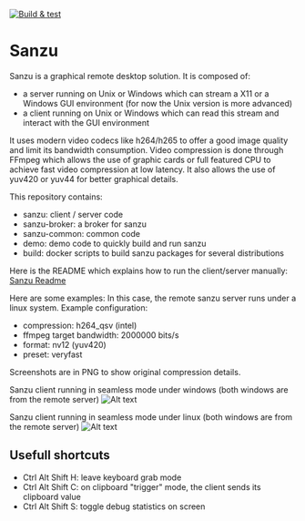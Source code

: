 [![Build & test](https://github.com/cea-sec/sanzu/actions/workflows/test.yml/badge.svg)](https://github.com/cea-sec/sanzu/actions/workflows/test.yml)

# Sanzu

Sanzu is a graphical remote desktop solution. It is composed of:

- a server running on Unix or Windows which can stream a X11 or a Windows GUI environment (for now the Unix version is more advanced)
- a client running on Unix or Windows which can read this stream and interact with the GUI environment

It uses modern video codecs like h264/h265 to offer a good image quality and limit its bandwidth consumption. Video compression is done through FFmpeg which allows the use of graphic cards or full featured CPU to achieve fast video compression at low latency. It also allows the use of yuv420 or yuv44 for better graphical details.


This repository contains:
- sanzu: client / server code
- sanzu-broker: a broker for sanzu
- sanzu-common: common code
- demo: demo code to quickly build and run sanzu
- build: docker scripts to build sanzu packages for several distributions

Here is the README which explains how to run the client/server manually: [Sanzu Readme](sanzu/README.md)

Here are some examples: In this case, the remote sanzu server runs under a linux system. Example configuration:
- compression: h264_qsv (intel)
- ffmpeg target bandwidth: 2000000 bits/s
- format: nv12 (yuv420)
- preset: veryfast

Screenshots are in PNG to show original compression details.

Sanzu client running in seamless mode under windows (both windows are from the remote server)
![Alt text](misc/screenshot/sanzu_windows.png?raw=true "Sanzu client running in seamless mode under windows")

Sanzu client running in seamless mode under linux (both windows are from the remote server)
![Alt text](misc/screenshot/sanzu_linux.png?raw=true "Sanzu client running in seamless mode under linux")


## Usefull shortcuts
- Ctrl Alt Shift H: leave keyboard grab mode
- Ctrl Alt Shift C: on clipboard "trigger" mode, the client sends its clipboard value
- Ctrl Alt Shift S: toggle debug statistics on screen
